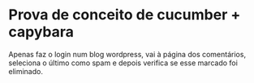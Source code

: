 # Prova de conceito de cucumber + capybara
Apenas faz o login num blog wordpress, vai à página dos comentários, seleciona o último como spam e depois verifica se esse marcado foi eliminado.
